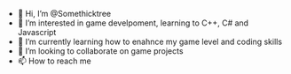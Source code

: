 - 👋 Hi, I’m @Somethicktree
- 👀 I’m interested in game develpoment, learning to C++, C# and Javascript 
- 🌱 I’m currently learning how to enahnce my game level and coding skills
- 💞️ I’m looking to collaborate on game projects
- 📫 How to reach me 

<!---
Somethicktree/Somethicktree is a ✨ special ✨ repository because its `README.md` (this file) appears on your GitHub profile.
You can click the Preview link to take a look at your changes.
--->
